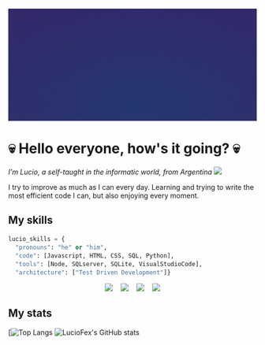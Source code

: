 <img src="RandolphCarter.gif" width="915" align="center"></img>

# 💀 Hello everyone, how's it going? 💀

<p><em>I’m Lucio, a self-taught in the informatic world, from Argentina <img src="https://media.giphy.com/media/WUlplcMpOCEmTGBtBW/giphy.gif" width="30"></em></p>

I try to improve as much as I can every day. Learning and trying to write the most efficient code I can, but also enjoying every moment.

## My skills
```python
lucio_skills = {
  "pronouns": "he" or "him",
  "code": [Javascript, HTML, CSS, SQL, Python],
  "tools": [Node, SQLserver, SQLite, VisualStudioCode],
  "architecture": ["Test Driven Development"]}
```

<p align="center">
    <img src="https://img.shields.io/badge/-Python-000?&logo=python"></img>
&nbsp&nbsp
    <img src="https://img.shields.io/badge/-JavaScript-000?&logo=JavaScript&logoColor=ddc508"></img>
&nbsp&nbsp
    <img src="https://img.shields.io/badge/-SQL-000?&logo=MySQL&logoColor=4479A1"></img>
&nbsp&nbsp
    <img src="https://img.shields.io/badge/-Node.js-000?&logo=node.js"></img>
</p>

## My stats

[![Top Langs](https://github-readme-stats.vercel.app/api/top-langs/?username=LucioFex&show_icons=true&theme=ayu-mirage&border_radius=30)
![LucioFex's GitHub stats](https://github-readme-stats.vercel.app/api?username=LucioFex&show_icons=true&theme=ayu-mirage&border_radius=30)

